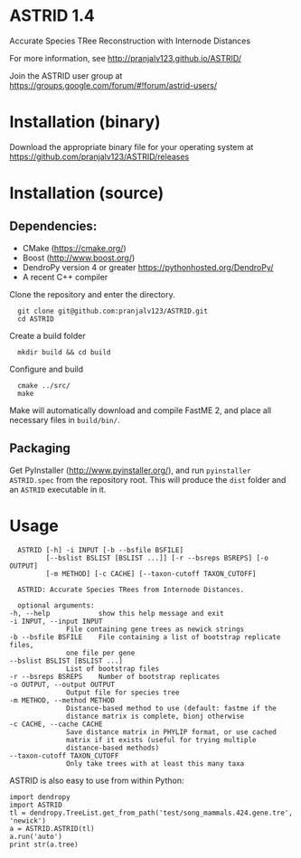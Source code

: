 # ASTRID 1.4

Accurate Species TRee Reconstruction with Internode Distances

For more information, see http://pranjalv123.github.io/ASTRID/

Join the ASTRID user group at https://groups.google.com/forum/#!forum/astrid-users/

# Installation (binary)

Download the appropriate binary file for your operating system at https://github.com/pranjalv123/ASTRID/releases

# Installation (source)

## Dependencies:
   - CMake (https://cmake.org/)
   - Boost (http://www.boost.org/)
   - DendroPy version 4 or greater https://pythonhosted.org/DendroPy/
   - A recent C++ compiler
   
Clone the repository and enter the directory.

      git clone git@github.com:pranjalv123/ASTRID.git
      cd ASTRID

Create a build folder

      mkdir build && cd build

Configure and build

      cmake ../src/
      make

Make will automatically download and compile FastME 2, and place all
necessary files in `build/bin/`.

## Packaging

Get PyInstaller (http://www.pyinstaller.org/), and run `pyinstaller
ASTRID.spec` from the repository root. This will produce the `dist`
folder and an `ASTRID` executable in it.

# Usage
      ASTRID [-h] -i INPUT [-b --bsfile BSFILE]
             [--bslist BSLIST [BSLIST ...]] [-r --bsreps BSREPS] [-o OUTPUT]
             [-m METHOD] [-c CACHE] [--taxon-cutoff TAXON_CUTOFF]

      ASTRID: Accurate Species TRees from Internode Distances.

      optional arguments:
	-h, --help            show this help message and exit
	-i INPUT, --input INPUT
			      File containing gene trees as newick strings
	-b --bsfile BSFILE    File containing a list of bootstrap replicate files,
			      one file per gene
	--bslist BSLIST [BSLIST ...]
			      List of bootstrap files
	-r --bsreps BSREPS    Number of bootstrap replicates
	-o OUTPUT, --output OUTPUT
			      Output file for species tree
	-m METHOD, --method METHOD
			      Distance-based method to use (default: fastme if the
			      distance matrix is complete, bionj otherwise
	-c CACHE, --cache CACHE
			      Save distance matrix in PHYLIP format, or use cached
			      matrix if it exists (useful for trying multiple
			      distance-based methods)
	--taxon-cutoff TAXON_CUTOFF
			      Only take trees with at least this many taxa

ASTRID is also easy to use from within Python:

    import dendropy
    import ASTRID
    tl = dendropy.TreeList.get_from_path('test/song_mammals.424.gene.tre', 'newick')
    a = ASTRID.ASTRID(tl)
    a.run('auto')
    print str(a.tree)
    
    

